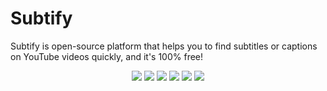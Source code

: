 <h1>Subtify</h1>
Subtify is open-source platform that helps you to find subtitles or captions on YouTube videos quickly, and it's 100% free!
<br>

<p align=center>
  <img src="https://img.shields.io/github/stars/arifinizzah/subtify?style=flat-square">
  <img src="https://img.shields.io/github/forks/arifinizzah/subtify?style=flat-square">
  <img src="https://img.shields.io/github/commit-activity/m/arifinizzah/subtify?label=commit&style=flat-square">
  <img src="https://img.shields.io/github/issues/arifinizzah/subtify?style=flat-square">
  <img src="https://img.shields.io/github/repo-size/arifinizzah/subtify?style=flat-square">
  <img src="https://img.shields.io/github/downloads/arifinizzah/subtify/total?style=flat-square">
</p>
